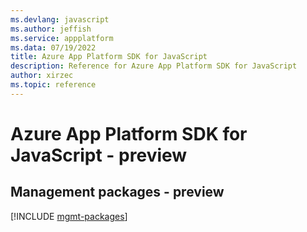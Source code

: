 ```yaml
---
ms.devlang: javascript
ms.author: jeffish
ms.service: appplatform
ms.data: 07/19/2022
title: Azure App Platform SDK for JavaScript
description: Reference for Azure App Platform SDK for JavaScript
author: xirzec
ms.topic: reference
---
```

# Azure App Platform SDK for JavaScript - preview

## Management packages - preview
[!INCLUDE [mgmt-packages](app-platform-mgmt-index.md)]
